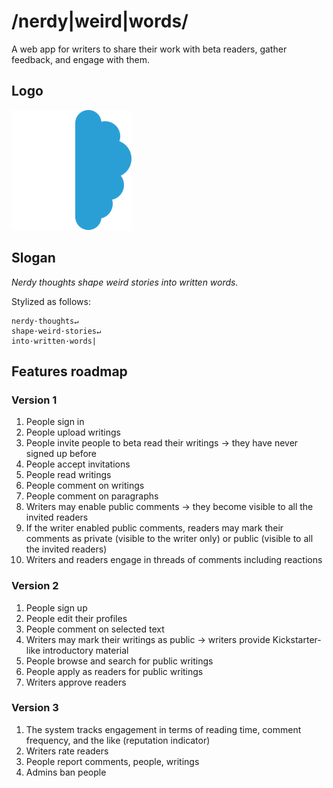 # /nerdy|weird|words/

A web app for writers to share their work with beta readers, gather feedback, and engage with them.

## Logo

![android-chrome-192x192.png](NerdyWeirdWords/android-chrome-192x192.png)

## Slogan

*Nerdy thoughts shape weird stories into written words.*

Stylized as follows:

```
nerdy·thoughts↵
shape·weird·stories↵
into·written·words|
```

## Features roadmap

### Version 1

1. People sign in
1. People upload writings
1. People invite people to beta read their writings → they have never signed up before
1. People accept invitations
1. People read writings
1. People comment on writings
1. People comment on paragraphs
1. Writers may enable public comments → they become visible to all the invited readers
1. If the writer enabled public comments, readers may mark their comments as private (visible to the writer only) or public (visible to all the invited readers)
1. Writers and readers engage in threads of comments including reactions

### Version 2

1. People sign up
1. People edit their profiles
1. People comment on selected text
1. Writers may mark their writings as public → writers provide Kickstarter-like introductory material
1. People browse and search for public writings
1. People apply as readers for public writings
1. Writers approve readers

### Version 3

1. The system tracks engagement in terms of reading time, comment frequency, and the like (reputation indicator)
1. Writers rate readers
1. People report comments, people, writings
1. Admins ban people

